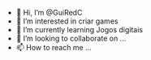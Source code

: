 - 👋 Hi, I’m @GuiRedC
- 👀 I’m interested in criar games 
- 🌱 I’m currently learning Jogos digitais 
- 💞️ I’m looking to collaborate on ...
- 📫 How to reach me ...

<!---
GuiRedC/GuiRedC is a ✨ special ✨ repository because its `README.md` (this file) appears on your GitHub profile.
You can click the Preview link to take a look at your changes.
--->
